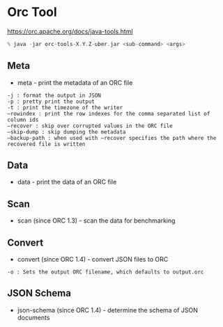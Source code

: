 # Orc Tool

https://orc.apache.org/docs/java-tools.html

```kotlin
% java -jar orc-tools-X.Y.Z-uber.jar <sub-command> <args>
```

## Meta

- meta - print the metadata of an ORC file

```shell
-j : format the output in JSON
-p : pretty print the output
-t : print the timezone of the writer
–rowindex : print the row indexes for the comma separated list of column ids
–recover : skip over corrupted values in the ORC file
–skip-dump : skip dumping the metadata
–backup-path : when used with –recover specifies the path where the recovered file is written
```

## Data 

- data - print the data of an ORC file

## Scan

- scan (since ORC 1.3) - scan the data for benchmarking

## Convert

- convert (since ORC 1.4) - convert JSON files to ORC

```shell
-o : Sets the output ORC filename, which defaults to output.orc
```

## JSON Schema

- json-schema (since ORC 1.4) - determine the schema of JSON documents
